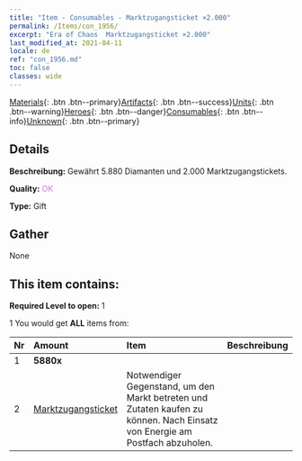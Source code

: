 ```yaml
---
title: "Item - Consumables - Marktzugangsticket ×2.000"
permalink: /Items/con_1956/
excerpt: "Era of Chaos  Marktzugangsticket ×2.000"
last_modified_at: 2021-04-11
locale: de
ref: "con_1956.md"
toc: false
classes: wide
---
```

 [Materials](/de/Items/){: .btn .btn--primary}[Artifacts](/de/Items/Artifacts/){: .btn .btn--success}[Units](/de/Items/Units/){: .btn .btn--warning}[Heroes](/de/Items/Heroes/){: .btn .btn--danger}[Consumables](/de/Items/Consumables/){: .btn .btn--info}[Unknown](/de/Items/Unknown/){: .btn .btn--primary}

## Details
 **Beschreibung:** Gewährt 5.880 Diamanten und 2.000 Marktzugangstickets.

 **Quality:** <span style="color: #DA70D6">OK</span>

 **Type:** Gift

## Gather

  None

## This item contains:

 **Required Level to open:** 1

 1 You would get **ALL** items  from:

  | Nr | Amount |     Item    | Beschreibung |
  |:---|:-------|:------------|:-----------:|
  | 1 |  **5880x** | <i class="fas fa-gem"/> |  | 
  | 2 | [Marktzugangsticket](/de/Items/con_1157/) | Notwendiger Gegenstand, um den Markt betreten und Zutaten kaufen zu können. Nach Einsatz von Energie am Postfach abzuholen. | 
